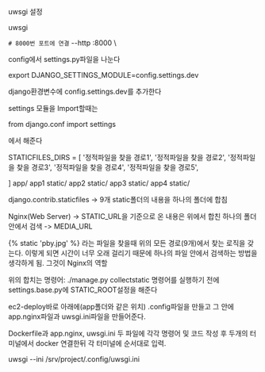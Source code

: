uwsgi 설정

uwsgi

`# 8000번 포트에 연결`
--http :8000 \ 



config에서 settings.py파일을 나눈다 

export DJANGO_SETTINGS_MODULE=config.settings.dev

django환경변수에 config.settings.dev를 추가한다


settings 모듈을 Import할때는 

from django.conf import settings

에서 해준다 



STATICFILES_DIRS = [
	'정적파일을 찾을 경로1',
	'정적파일을 찾을 경로2',
	'정적파일을 찾을 경로3',
	'정적파일을 찾을 경로4',
	'정적파일을 찾을 경로5',

]
app/
	app1
		static/
	app2
		static/
	app3
		static/
	app4
		static/


django.contrib.staticfiles
-> 9개 static폴더의 내용을 하나의 폴더에 합침

Nginx(Web Server)
-> STATIC_URL을 기준으로 온 내용은 위에서 합친 하나의 폴더안에서 검색
-> MEDIA_URL

{% static 'pby.jpg' %}
라는 파일을 찾을때 위의 모든 경로(9개)에서 찾는 로직을 갖는다. 이렇게 되면 시간이 너무 오래 걸리기 때문에 하나의 파일 안에서 검색하는 방법을 생각하게 됨. 그것이 Nginx의 역할


위의 합치는 명령어: ./manage.py collectstatic
명령어를 실행하기 전에 settings.base.py에 
STATIC_ROOT설정을 해준다 


ec2-deploy바로 아래에(app폴더와 같은 위치) .config파일을 만들고 그 안에 app.nginx파일과 uwsgi.ini파일을 만들어준다.


Dockerfile과 app.nginx, uwsgi.ini 두 파일에 각각 명령어 및 코드 작성 후 두개의 터미널에서 docker 연결한뒤 각 터미널에 순서대로 입력. 

uwsgi --ini /srv/project/.config/uwsgi.ini
